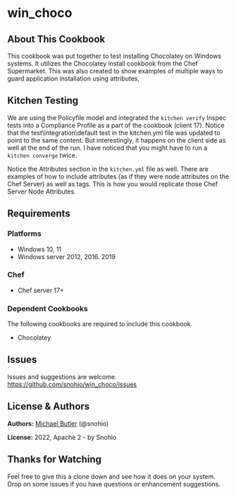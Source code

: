 # win_choco

## About This Cookbook

This cookbook was put together to test installing Chocolatey on Windows systems. It utilizes the Chocolatey install cookbook from the Chef Supermarket. This was also created to show examples of multiple ways to guard application installation using attributes,  

## Kitchen Testing

We are using the Policyfile model and integrated the `kitchen verify` Inspec tests into a Compliance Profile as a part of the cookbook (client 17). Notice that the test\integration\default test in the kitchen.yml file was updated to point to the same content. But interestingly, it happens on the client side as well at the end of the run. I have noticed that you might have to run a `kitchen converge` twice.

Notice the Attributes section in the `kitchen.yml` file as well. There are examples of how to include attributes (as if they were node attributes on the Chef Server) as well as tags. This is how you would replicate those Chef Server Node Attributes.

## Requirements

### Platforms

* Windows 10, 11
* Windows server 2012, 2016. 2019

### Chef

* Chef server 17+

### Dependent Cookbooks

The following cookbooks are required to include this cookbook.

* Chocolatey

## Issues

Issues and suggestions are welcome. https://github.com/snohio/win_choco/issues

## License & Authors

**Authors:** [Michael Butler](mailto:snohio@gmail.com) (@snohio)

**License:** 2022, Apache 2 - by Snohio

## Thanks for Watching

Feel free to give this a clone down and see how it does on your system. Drop on some issues if you have questions or enhancement suggestions.